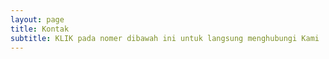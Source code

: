 ```yaml
---
layout: page
title: Kontak
subtitle: KLIK pada nomer dibawah ini untuk langsung menghubungi Kami
---
```

